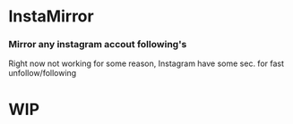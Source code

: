 # InstaMirror
### Mirror any instagram accout following's

Right now not working for some reason, Instagram have some sec. for fast unfollow/following

# WIP
